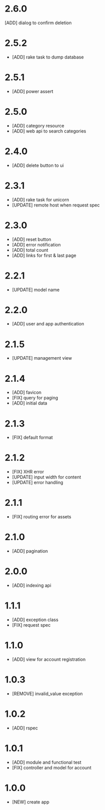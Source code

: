 # 2.6.0
 [ADD] dialog to confirm deletion

# 2.5.2
- [ADD] rake task to dump database

# 2.5.1
- [ADD] power assert

# 2.5.0
- [ADD] category resource
- [ADD] web api to search categories

# 2.4.0
- [ADD] delete button to ui

# 2.3.1
- [ADD] rake task for unicorn
- [UPDATE] remote host when request spec

# 2.3.0
- [ADD] reset button
- [ADD] error notification
- [ADD] total count
- [ADD] links for first & last page

# 2.2.1
- [UPDATE] model name

# 2.2.0
- [ADD] user and app authentication

# 2.1.5
- [UPDATE] management view

# 2.1.4
- [ADD] favicon
- [FIX] query for paging
- [ADD] initial data

# 2.1.3
- [FIX] default format

# 2.1.2
- [FIX] XHR error
- [UPDATE] input width for content
- [UPDATE] error handling

# 2.1.1
- [FIX] routing error for assets

# 2.1.0
- [ADD] pagination

# 2.0.0
- [ADD] indexing api

# 1.1.1
- [ADD] exception class
- [FIX] request spec

# 1.1.0
- [ADD] view for account registration

# 1.0.3
- [REMOVE] invalid_value exception

# 1.0.2
- [ADD] rspec

# 1.0.1
- [ADD] module and functional test
- [FIX] controller and model for account

# 1.0.0
- [NEW] create app
